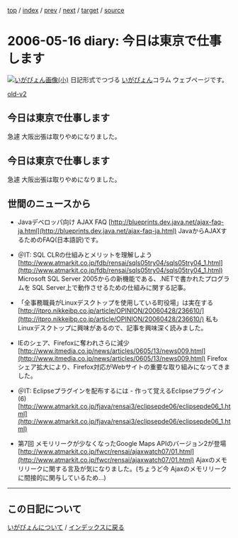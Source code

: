[top](https://igapyon.github.io/diary/) 
 / [index](https://igapyon.github.io/diary/2006/index.html) 
 / [prev](https://igapyon.github.io/diary/2006/ig060517.html) 
 / [next](https://igapyon.github.io/diary/2006/ig060515.html) 
 / [target](https://igapyon.github.io/diary/2006/ig060516.html) 
 / [source](https://github.com/igapyon/diary/blob/gh-pages/2006/ig060516.html.src.md) 

2006-05-16 diary: 今日は東京で仕事します
=====================================================================================================
[![いがぴょん画像(小)](https://igapyon.github.io/diary/images/iga200306s.jpg "いがぴょん")](https://igapyon.github.io/diary/memo/memoigapyon.html) 日記形式でつづる [いがぴょん](https://igapyon.github.io/diary/memo/memoigapyon.html)コラム ウェブページです。

[old-v2](ig060516-orig.html)

## 今日は東京で仕事します

急遽 大阪出張は取りやめになりました。


## 今日は東京で仕事します

急遽 大阪出張は取りやめになりました。

## 世間のニュースから

* Javaデベロッパ向け AJAX FAQ
  [http://blueprints.dev.java.net/ajax-faq-ja.html](http://blueprints.dev.java.net/ajax-faq-ja.html)
  JavaからAJAXするためのFAQ(日本語訳)です。
  
* ＠IT: SQL CLRの仕組みとメリットを理解しよう
  [http://www.atmarkit.co.jp/fdb/rensai/sqls05try04/sqls05try04_1.html](http://www.atmarkit.co.jp/fdb/rensai/sqls05try04/sqls05try04_1.html)
  Microsoft SQL Server 2005からの新機能である、.NETで書かれたプログラムを SQL Server上で動作させるための仕組みに関する記事。
  
* 「全事務職員がLinuxデスクトップを使用している町役場」は実在する 
  [http://itpro.nikkeibp.co.jp/article/OPINION/20060428/236610/](http://itpro.nikkeibp.co.jp/article/OPINION/20060428/236610/)
  私も Linuxデスクトップに興味があるので、記事を興味深く読みました。
  
* IEのシェア、Firefoxに奪われさらに減少
  [http://www.itmedia.co.jp/news/articles/0605/13/news009.html](http://www.itmedia.co.jp/news/articles/0605/13/news009.html)
  Firefoxシェア拡大により、Firefox対応がWebサイトの重要な取り組みになってきました。
  
* ＠IT: Eclipseプラグインを配布するには - 作って覚えるEclipseプラグイン(6)
  [http://www.atmarkit.co.jp/fjava/rensai3/eclipsepde06/eclipsepde06_1.html](http://www.atmarkit.co.jp/fjava/rensai3/eclipsepde06/eclipsepde06_1.html)
  
* 第7回 メモリリークが少なくなったGoogle Maps APIのバージョン2が登場
  [http://www.atmarkit.co.jp/fwcr/rensai/ajaxwatch07/01.html](http://www.atmarkit.co.jp/fwcr/rensai/ajaxwatch07/01.html)
  Ajaxのメモリリークに関する言及が気になりました。(ちょうど今 Ajaxのメモリリークに間接的に関与しているため…)

----------------------------------------------------------------------------------------------------

## この日記について
[いがぴょんについて](https://igapyon.github.io/diary/memo/memoigapyon.html) / [インデックスに戻る](https://igapyon.github.io/diary/idxall.html)
